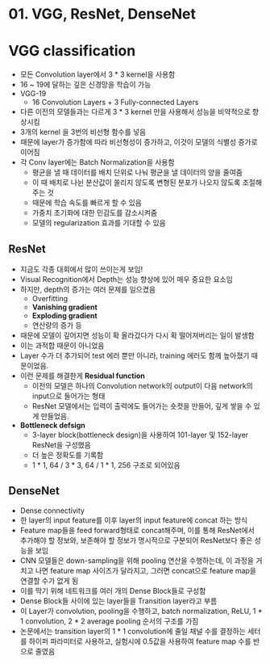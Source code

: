 # 01. VGG, ResNet, DenseNet

# VGG classification

- 모든 Convolution layer에서 3 * 3 kernel을 사용함
- 16 ~ 19에 달하는 깊은 신경망을 학습이 가능
- VGG-19
    - 16 Convolution Layers + 3 Fully-connected Layers
- 다른 이전의 모델들과는 다르게 3 * 3 kernel 만을 사용해서 성능을 비약적으로 향상시킴
- 3개의 kernel 을 3번의 비선형 함수를 넣음
- 때문에 layer가 증가함에 따라 비선형성이 증가하고, 이것이 모델의 식별성 증가로 이어짐
- 각 Conv layer에는 Batch Normalization을 사용함
    - 평균을 낼 때 데이터를 배치 단위로 나눠 평균을 낼 데이터의 양을 줄여줌
    - 이 때 배치로 나뉜 분산값이 쏠리지 않도록 변형된 분포가 나오지 않도록 조절해주는 것
    - 때문에 학습 속도를 빠르게 할 수 있음
    - 가중치 초기화에 대한 민감도를 감소시켜줌
    - 모델의 regularization 효과를 기대할 수 있음

## ResNet

- 지금도 각종 대회에서 많이 쓰이는게 보임!
- Visual Recognition에서 Depth는 성능 향상에 있어 매우 중요한 요소임
- 하지만, depth의 증가는 여러 문제를 일으켰음
    - Overfitting
    - **Vanishing gradient**
    - **Exploding gradient**
    - 연산량의 증가 등
- 때문에 모델이 깊어지면 성능이 확 올라갔다가 다시 확 떨어져버리는 일이 발생함
- 이는 과적합 때문이 아니었음
- Layer 수가 더 추가되어 test 에러 뿐만 아니라, training 에러도 함께 높아졌기 때문이었음.
- 이런 문제를 해결한게 **Residual function**
    - 이전의 모델은 하나의 Convolution network의 output이 다음 network의 input으로 들어가는 형태
    - ResNet 모델에서는 입력이 출력에도 들어가는 숏컷을 만들어, 깊게 쌓을 수 있게 만들었음.
- **Bottleneck defsign**
    - 3-layer block(bottleneck design)을 사용하여 101-layer 및 152-layer ResNet을 구성했음
    - 더 높은 정확도를 기록함
    - 1 * 1, 64 / 3 * 3, 64 / 1 * 1, 256 구조로 되어있음

## DenseNet

- Dense connectivity
- 한 layer의 input feature를 이후 layer의 input feature에 concat 하는 방식
- Feature map들을 feed forward형태로 concat해주며, 이를 통해 ResNet에서 추가해야 할 정보와, 보존해야 할 정보가 명시적으로 구분되어 ResNet보다 좋은 성능을 보임
- CNN 모델들은 down-sampling을 위해 pooling 연산을 수행하는데, 이 과정을 거치고 나면 feature map 사이즈가 달라지고, 그러면 concat으로 feature map을 연결할 수가 없게 됨
- 이를 막기 위해 네트워크를 여러 개의 Dense Block들로 구성함
- Dense Block들 사이에 있는 layer들을 Transition layer라고 부름
- 이 Layer가 convolution, pooling을 수행하고, batch normalization, ReLU, 1 * 1 convolution, 2 * 2 average pooling 순서의 구조를 가짐
- 논문에서는 transition layer의 1 * 1 convolution에 줄일 채널 수를 결정하는 세터를 하이퍼 파라미터로 사용하고, 실험시에 0.5값을 사용하여 feature map 수를 반으로 줄였음
